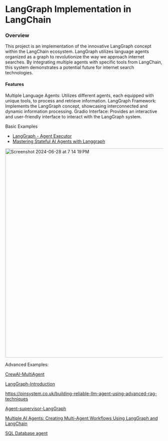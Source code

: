 # LangGraph Implementation in LangChain
### Overview
This project is an implementation of the innovative LangGraph concept within the LangChain ecosystem. LangGraph utilizes language agents organized as a graph to revolutionize the way we approach internet searches. By integrating multiple agents with specific tools from LangChain, this system demonstrates a potential future for internet search technologies.

#### Features
Multiple Language Agents: Utilizes different agents, each equipped with unique tools, to process and retrieve information.
LangGraph Framework: Implements the LangGraph concept, showcasing interconnected and dynamic information processing.
Gradio Interface: Provides an interactive and user-friendly interface to interact with the LangGraph system.

Basic Examples
- [LangGraph - Agent Executor](https://normalstory.tistory.com/m/entry/LangGraph-2-%EC%9C%A0%ED%98%95%EB%B3%84-%EC%8B%A4%EC%8A%B5)
- [Mastering Stateful AI Agents with Langgraph](https://div.beehiiv.com/p/mastering-stateful-ai-agents-langgraph) 
<img width="670" alt="Screenshot 2024-06-28 at 7 14 19 PM" src="https://github.com/andysingal/llm-course/assets/20493493/5cb2e8c1-ab21-4563-9a81-15faf7e88de6">


Advanced Examples: 

[CrewAI-MultiAgent](https://levelup.gitconnected.com/for-a-multi-agent-framework-crewai-has-its-advantages-compared-to-autogen-a1df3ff66ed3)

[LangGraph-Introduction](https://github.com/pinecone-io/examples/blob/master/learn/generation/langchain/langgraph/00-langgraph-intro.ipynb) 

https://pinsystem.co.uk/building-reliable-llm-agent-using-advanced-rag-techniques 

[Agent-supervisor-LangGraph](https://gist.github.com/sravzpublic/534dbb3695180a5deca4df6cd0c118f4)

[Multiple AI Agents: Creating Multi-Agent Workflows Using LangGraph and LangChain](https://vijaykumarkartha.medium.com/multiple-ai-agents-creating-multi-agent-workflows-using-langgraph-and-langchain-0587406ec4e6) 

[SQL Database agent](https://github.com/langchain-ai/langsmith-cookbook/blob/main/testing-examples/agent-evals-with-langgraph/langgraph_sql_agent_eval.ipynb)
